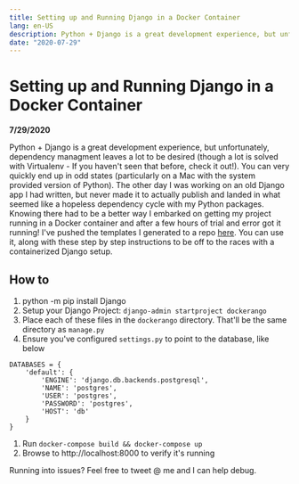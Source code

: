 ```yaml
---
title: Setting up and Running Django in a Docker Container
lang: en-US
description: Python + Django is a great development experience, but unfortunately, dependency managment leaves a lot to be desired (though a lot is solved with Virtualenv - If you haven't seen that before, check it out!).  You can very quickly end up in odd states (particularly on a Mac with the system provided version of Python).
date: "2020-07-29"
---
```

# Setting up and Running Django in a Docker Container
**7/29/2020**

Python + Django is a great development experience, but unfortunately, dependency managment leaves a lot to be desired (though a lot is solved with Virtualenv - If you haven't seen that before, check it out!).  You can very quickly end up in odd states (particularly on a Mac with the system provided version of Python).
The other day I was working on an old Django app I had written, but never made it to actually publish and landed in what seemed like a hopeless dependency cycle with my Python packages. 
Knowing there had to be a better way I embarked on getting my project running in a Docker container and after a few hours of trial and error got it running!
I've pushed the templates I generated to a repo [here](https://github.com/rreichel3/dockerized-django-templates). You can use it, along with these step by step instructions to be off to the races with a containerized Django setup.
## How to
1. python -m pip install Django
1. Setup your Django Project: `django-admin startproject dockerango`
1. Place each of these files in the `dockerango` directory. That'll be the same directory as `manage.py`
1. Ensure you've configured `settings.py` to point to the database, like below
```
DATABASES = {
    'default': {
        'ENGINE': 'django.db.backends.postgresql',
        'NAME': 'postgres',
        'USER': 'postgres',
        'PASSWORD': 'postgres',
        'HOST': 'db'
    }
}
```
1. Run `docker-compose build && docker-compose up` 
1. Browse to http://localhost:8000 to verify it's running

Running into issues? Feel free to tweet @ me and I can help debug. 
